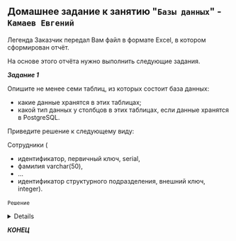 ## Домашнее задание к занятию "`Базы данных`" - `Камаев Евгений`

Легенда
Заказчик передал Вам файл в формате Excel, в котором сформирован отчёт.

На основе этого отчёта нужно выполнить следующие задания.

***Задание 1***

Опишите не менее семи таблиц, из которых состоит база данных:
* какие данные хранятся в этих таблицах;
* какой тип данных у столбцов в этих таблицах, если данные хранятся в PostgreSQL.

Приведите решение к следующему виду:

Сотрудники (
* идентификатор, первичный ключ, serial,
* фамилия varchar(50),
* ...
* идентификатор структурного подразделения, внешний ключ, integer).


`Решение`

<details>
   
![Screnshot](https://github.com/7Evgen7/Netology/blob/main/JPG/12_02_SDBSQL/12_02_1_1.jpg)
   
</details>

***КОНЕЦ***

